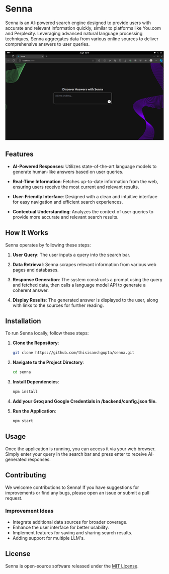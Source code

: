 # Senna
Senna is an AI-powered search engine designed to provide users with accurate and relevant information quickly, similar to platforms like You.com and Perplexity. Leveraging advanced natural language processing techniques, Senna aggregates data from various online sources to deliver comprehensive answers to user queries.

![Senna](senna_ss.png)

## Features

- **AI-Powered Responses**: Utilizes state-of-the-art language models to generate human-like answers based on user queries.
  
- **Real-Time Information**: Fetches up-to-date information from the web, ensuring users receive the most current and relevant results.

- **User-Friendly Interface**: Designed with a clean and intuitive interface for easy navigation and efficient search experiences.

- **Contextual Understanding**: Analyzes the context of user queries to provide more accurate and relevant search results.

## How It Works

Senna operates by following these steps:

1. **User Query**: The user inputs a query into the search bar.
  
2. **Data Retrieval**: Senna scrapes relevant information from various web pages and databases.

3. **Response Generation**: The system constructs a prompt using the query and fetched data, then calls a language model API to generate a coherent answer.

4. **Display Results**: The generated answer is displayed to the user, along with links to the sources for further reading.

## Installation

To run Senna locally, follow these steps:

1. **Clone the Repository**:

   ```bash
   git clone https://github.com/thisisanshgupta/senna.git
   ```

2. **Navigate to the Project Directory**:

   ```bash
   cd senna
   ```

3. **Install Dependencies**:

   ```bash
   npm install
   ```
4. **Add your Groq and Google Credentials in /backend/config.json file.**
  
6. **Run the Application**:

   ```bash
   npm start
   ```

## Usage

Once the application is running, you can access it via your web browser. Simply enter your query in the search bar and press enter to receive AI-generated responses.

## Contributing

We welcome contributions to Senna! If you have suggestions for improvements or find any bugs, please open an issue or submit a pull request. 

### Improvement Ideas

- Integrate additional data sources for broader coverage.
- Enhance the user interface for better usability.
- Implement features for saving and sharing search results.
- Adding support for multiple LLM's.

## License

Senna is open-source software released under the [MIT License](LICENSE).
